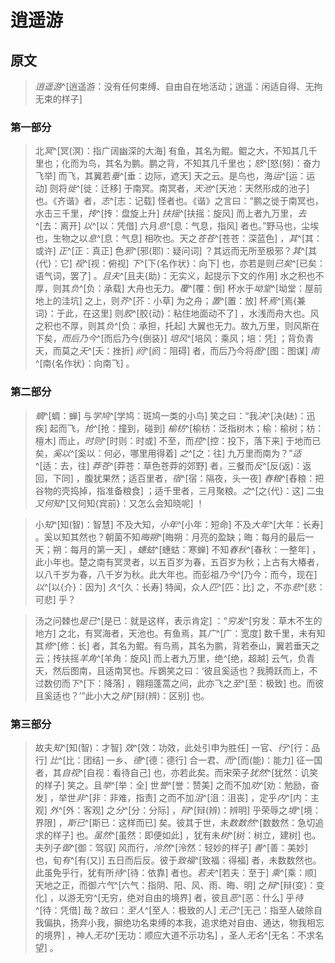 # 逍遥游

## 原文

> *逍遥游*^[逍遥游：没有任何束缚、自由自在地活动；逍遥：闲适自得、无拘无束的样子]

### 第一部分

> 北*冥*^[冥(溟)：指广阔幽深的大海] 有鱼，其名为鲲。鲲之大，不知其几千里也；化而为鸟，其名为鹏。鹏之背，不知其几千里也；*怒*^[怒(努)：奋力飞举] 而飞，其翼若*垂*^[垂：边际，遮天] 天之云。是鸟也，海*运*^[运：运动] 则将*徙*^[徙：迁移] 于南冥。南冥者，*天池*^[天池：天然形成的池子] 也。《齐谐》者，*志*^[志：记载] 怪者也。《谐》之言曰：“鹏之徙于南冥也，水击三千里，*抟*^[抟：盘旋上升] *扶摇*^[扶摇：旋风] 而上者九万里，*去*^[去：离开] *以*^[以：凭借] 六月*息*^[息：气息，指风] 者也。”野马也，尘埃也，生物之以*息*^[息：气息] 相吹也。天之*苍苍*^[苍苍：深蓝色] ，*其*^[其：或许] *正*^[正：真正] 色*邪*^[邪(耶)：疑问词] ？其远而无所至极邪？*其*^[其{代}：它] *视*^[视：俯视] *下*^[下{名作状}：向下] 也，亦若是则*已矣*^[已矣：语气词，罢了] 。*且夫*^[且夫{助}：无实义，起提示下文的作用] 水之积也不厚，则其*负*^[负：承载] 大舟也无力。*覆*^[覆：倒] 杯水于*坳堂*^[坳堂：屋前地上的洼坑] 之上，则*芥*^[芥：小草] 为之舟；*置*^[置：放] 杯*焉*^[焉{兼词}：于此，在这里] 则*胶*^[胶{动}：粘住地面动不了] ，水浅而舟大也。风之积也不厚，则其*负*^[负：承担，托起] 大翼也无力。故九万里，则风斯在下矣，*而后乃今*^[而后乃今{倒装}] *培风*^[培风：乘风；培：凭] ；背负青天，而莫之*夭*^[夭：挫折] *阏*^[阏：阻碍] 者，而后乃今将*图*^[图：图谋] *南*^[南{名作状}：向南飞] 。

### 第二部分

> *蜩*^[蜩：蝉] 与*学鸠*^[学鸠：斑鸠一类的小鸟] 笑之曰：“我*决*^[决(赽)：迅疾] 起而飞，*抢*^[抢：撞到，碰到] *榆枋*^[榆枋：泛指树木；榆：榆树；枋：檀木] 而止，*时则*^[时则：时或] 不至，而*控*^[控：投下，落下来] 于地而已矣，*奚以*^[奚以：何必，哪里用得着] *之*^[之：往] 九万里而南为？”*适*^[适：去，往] *莽苍*^[莽苍：草色苍莽的郊野] 者，三餐而*反*^[反(返)：返回，下同] ，腹犹果然；适百里者，*宿*^[宿：隔夜，头一夜] *舂粮*^[舂粮：把谷物的壳捣掉，指准备粮食] ；适千里者，三月聚粮。*之*^[之{代}：这] 二虫*又何知*^[又何知{宾前}：又怎么会知晓呢] ！

> 小*知*^[知(智)：智慧] 不及大知，*小年*^[小年：短命] 不及*大年*^[大年：长寿] 。奚以知其然也？朝菌不知*晦朔*^[晦朔：月亮的盈缺；晦：每月的最后一天；朔：每月的第一天] ，*蟪蛄*^[蟪蛄：寒蝉] 不知*春秋*^[春秋：一整年] ，此小年也。楚之南有冥灵者，以五百岁为春，五百岁为秋；上古有大椿者，以八千岁为春，八千岁为秋。此大年也。而彭祖*乃今*^[乃今：而今，现在] *以*^[以{介}：因为] *久*^[久：长寿] 特闻，众人*匹*^[匹：比] 之，不亦*悲*^[悲：可悲] 乎？

> 汤之问棘也*是已*^[是已：就是这样，表示肯定] ：“*穷发*^[穷发：草木不生的地方] 之北，有冥海者，天池也。有鱼焉，其*广*^[广：宽度] 数千里，未有知其*修*^[修：长] 者，其名为鲲。有鸟焉，其名为鹏，背若泰山，翼若垂天之云；抟扶摇*羊角*^[羊角：旋风] 而上者九万里，绝^[绝，超越] 云气，负青天，然后图南，且适南冥也。斥鷃笑之曰：‘彼且奚适也？我腾跃而上，不过数仞而*下*^[下：降落] ，翱翔蓬蒿之间，此亦飞之*至*^[至：极致] 也。而彼且奚适也？’”此小大之*辩*^[辩(辨)：区别] 也。

### 第三部分

> 故夫*知*^[知(智)：才智] *效*^[效：功效，此处引申为胜任] 一官、*行*^[行：品行] *比*^[比：团结] 一乡、*德*^[德：德行] 合一君、*而*^[而(能)：能力] 征一国者，其*自视*^[自视：看待自己] 也，亦若此矣。而宋荣子*犹然*^[犹然：讥笑的样子] 笑之。且*举*^[举：全] 世*誉*^[誉：赞美] 之而不加*劝*^[劝：勉励，奋发] ，举世*非*^[非：非难，指责] 之而不加*沮*^[沮：沮丧] ，定乎*内*^[内：主观] *外*^[外：客观] 之*分*^[分：分际] ，*辩*^[辩(辨)：辨明] 乎荣辱之*境*^[境：界限] ，*斯已*^[斯已：这样而已] 矣。彼其于世，未*数数然*^[数数然：急切追求的样子] 也。*虽然*^[虽然：即便如此] ，犹有未*树*^[树：树立，建树] 也。夫列子*御*^[御：驾驭] 风而行，*泠然*^[泠然：轻妙的样子] *善*^[善：美妙] 也，旬*有*^[有(又)] 五日而后反。彼于*致福*^[致福：得福] 者，未数数然也。此虽免乎行，犹有所*待*^[待：依靠] 者也。*若夫*^[若夫：至于] *乘*^[乘：顺] 天地之正，而御*六气*^[六气：指阴、阳、风、雨、晦、明] 之*辩*^[辩(变)：变化] ，以游无穷^[无穷，绝对自由的境界] 者，彼且*恶*^[恶：什么] 乎*待*^[待：凭借] 哉？故曰：*至人*^[至人：极致的人] *无己*^[无己：指至人破除自我偏执，扬弃小我，摒绝功名束缚的本我，追求绝对自由、通达，物我相忘的境界] ，神人*无功*^[无功：顺应大道不示功名] ，圣人*无名*^[无名：不求名望] 。
